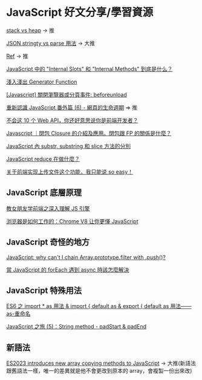 # JavaScript 好文分享/學習資源

[stack vs heap](https://roykwokcode.medium.com/%E6%99%AE%E9%80%9A%E9%A1%9E%E5%9E%8B%E5%92%8C%E5%B0%8D%E8%B1%A1%E7%9A%84%E5%8D%80%E5%88%A5-%E6%A3%A7%E5%85%A7%E5%AD%98-stack-%E5%A0%86%E5%85%A7%E5%AD%98-heap-44295724848c) -> 推

[JSON stringty vs parse 用法](https://medium.com/itsems-frontend/javascript-json-stringify-and-json-parse-7a1251d3824c) -> 大推

[Ref](https://ithelp.ithome.com.tw/articles/10238058) -> 推

[JavaScript 中的 "Internal Slots" 和 "Internal Methods" 到底是什么？](https://juejin.cn/post/7059344609473724430)

[淺入淺出 Generator Function](https://denny.qollie.com/2016/05/08/es6-generator-func/)

[[Javascript] 關閉瀏覽器或分頁事件: beforeunload](https://firsemisphere.blogspot.com/2019/07/javascript-beforeunload.html)

[重新認識 JavaScript 番外篇 (6) - 網頁的生命週期](https://ithelp.ithome.com.tw/articles/10197335) => 推

[不会这 10 个 Web API，你还好意思说你是前端开发者？](https://juejin.cn/post/7221813031813054501)

[Javascript ｜閉包 Closure 的介紹及應用。閉包跟 FP 的關係是什麼？](https://molly1024.medium.com/javascript-%E9%96%89%E5%8C%85-closure-%E7%9A%84%E4%BB%8B%E7%B4%B9%E5%8F%8A%E6%87%89%E7%94%A8-%E9%96%89%E5%8C%85%E8%B7%9F-fp-%E7%9A%84%E9%97%9C%E4%BF%82%E6%98%AF%E4%BB%80%E9%BA%BC-d9f598c432b7)

[JavaScript 內 substr, substring 和 slice 方法的分別](https://www.foolegg.com/post/what-is-the-difference-between-substr-substring-and-slice-in-javascript/)

[JavaScript reduce 在做什麼？](https://w3c.hexschool.com/blog/a2cb755f)

[关于前端实现上传文件这个功能，我只能说 so easy！](https://juejin.cn/post/7224402365452238906)

## JavaScript 底層原理

[教女朋友学前端之深入理解 JS 引擎](https://segmentfault.com/a/1190000040519211)

[浏览器是如何工作的：Chrome V8 让你更懂 JavaScript](https://segmentfault.com/a/1190000037435824)

## JavaScript 奇怪的地方

[JavaScript: why can't I chain Array.prototype.filter with .push()?](https://stackoverflow.com/questions/21933217/javascript-why-cant-i-chain-array-prototype-filter-with-push)

[當 JavaScript 的 forEach 遇到 async 時該怎麼解決](https://israynotarray.com/javascript/20211029/2739130728/)

## JavaScript 特殊用法

[ES6 之 import \* as 用法 & import { default as & export { default as 用法——as-重命名](https://blog.csdn.net/weixin_44867717/article/details/124142489)

[JavaScript 之旅 (5)：String method - padStart & padEnd](https://ithelp.ithome.com.tw/articles/10240599)

## 新語法

[ES2023 introduces new array copying methods to JavaScript](https://www.sonarsource.com/blog/es2023-new-array-copying-methods-javascript/?fbclid=IwAR2eelBnYb4zH_M5rdM1rkqUivRvFjhn04GhKPBf04TDpPG2eSAAg6Xyh24) -> 大推(新語法跟舊語法一樣，唯一的差異就是他不會更改到原本的 array，會複製一份出來改)
